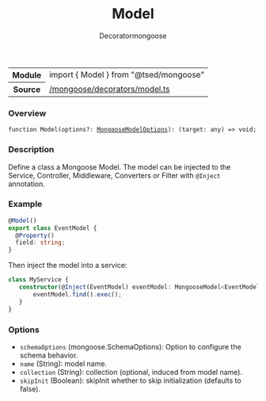 
<header class="symbol-info-header"><h1 id="model">Model</h1><label class="symbol-info-type-label decorator">Decorator</label><label class="api-type-label mongoose" title="mongoose">mongoose</label></header>
<!-- summary -->
<section class="symbol-info"><table class="is-full-width"><tbody><tr><th>Module</th><td><div class="lang-typescript"><span class="token keyword">import</span> { Model }&nbsp;<span class="token keyword">from</span>&nbsp;<span class="token string">"@tsed/mongoose"</span></div></td></tr><tr><th>Source</th><td><a href="https://github.com/Romakita/ts-express-decorators/blob/v4.17.1/src//mongoose/decorators/model.ts#L0-L0">/mongoose/decorators/model.ts</a></td></tr></tbody></table></section>
<!-- overview -->


### Overview


<pre><code class="typescript-lang ">function <span class="token function">Model</span><span class="token punctuation">(</span>options?<span class="token punctuation">:</span> <a href="#api/mongoose/mongoosemodeloptions"><span class="token">MongooseModelOptions</span></a><span class="token punctuation">)</span><span class="token punctuation">:</span> <span class="token punctuation">(</span>target<span class="token punctuation">:</span> <span class="token keyword">any</span><span class="token punctuation">)</span> => <span class="token keyword">void</span><span class="token punctuation">;</span></code></pre>


<!-- Parameters -->

<!-- Description -->


### Description

Define a class a Mongoose Model. The model can be injected to the Service, Controller, Middleware, Converters or Filter with
`@Inject` annotation.

### Example

```typescript
@Model()
export class EventModel {
  @Property()
  field: string;
}
```

Then inject the model into a service:

```typescript
class MyService {
   constructor(@Inject(EventModel) eventModel: MongooseModel<EventModel>) {
       eventModel.find().exec();
   }
}
```

### Options

- `schemaOptions` (mongoose.SchemaOptions): Option to configure the schema behavior.
- `name` (String): model name.
- `collection` (String): collection (optional, induced from model name).
- `skipInit` (Boolean): skipInit whether to skip initialization (defaults to false).

<!-- Members -->

